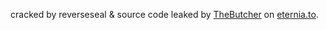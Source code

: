 cracked by reverseseal & source code leaked by [TheButcher](https://eternia.to/members/thebutcher.229/) on [eternia.to](https://eternia.to/).

